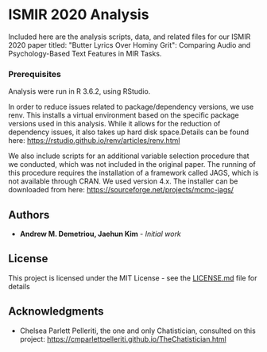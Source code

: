 # ISMIR 2020 Analysis

Included here are the analysis scripts, data, and related files for our ISMIR 2020 paper titled: "Butter Lyrics Over Hominy Grit": Comparing Audio and Psychology-Based Text Features in MIR Tasks. 

### Prerequisites

Analysis were run in R 3.6.2, using RStudio. 

In order to reduce issues related to package/dependency versions, we use renv. This installs a virtual environment based on the specific package versions used in this analysis. While it allows for the reduction of dependency issues, it also takes up hard disk space.Details can be found here:
https://rstudio.github.io/renv/articles/renv.html

We also include scripts for an additional variable selection procedure that we conducted, which was not included in the original paper. The running of this procedure requires the installation of a framework called JAGS, which is not available through CRAN. We used version 4.x. The installer can be downloaded from here: https://sourceforge.net/projects/mcmc-jags/

## Authors

* **Andrew M. Demetriou, Jaehun Kim** - *Initial work*

## License

This project is licensed under the MIT License - see the [LICENSE.md](LICENSE.md) file for details

## Acknowledgments

* Chelsea Parlett Pelleriti, the one and only Chatistician, consulted on this project:
https://cmparlettpelleriti.github.io/TheChatistician.html

